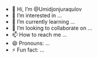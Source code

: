 - 👋 Hi, I’m @Umidjonjuraqulov
- 👀 I’m interested in ...
- 🌱 I’m currently learning ...
- 💞️ I’m looking to collaborate on ...
- 📫 How to reach me ...
- 😄 Pronouns: ...
- ⚡ Fun fact: ...

<!---
Umidjonjuraqulov/Umidjonjuraqulov is a ✨ special ✨ repository because its `README.md` (this file) appears on your GitHub profile.
You can click the Preview link to take a look at your changes.
--->
